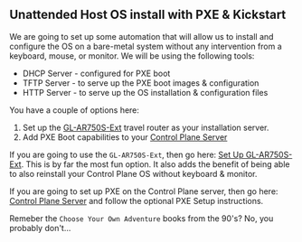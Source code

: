 ## Unattended Host OS install with PXE & Kickstart

We are going to set up some automation that will allow us to install and configure the OS on a bare-metal system without any intervention from a keyboard, mouse, or monitor.  We will be using the following tools:

* DHCP Server - configured for PXE boot
* TFTP Server - to serve up the PXE boot images & configuration
* HTTP Server - to serve up the OS installation & configuration files

You have a couple of options here:

1. Set up the [GL-AR750S-Ext](https://www.gl-inet.com/products/gl-ar750s/) travel router as your installation server.
2. Add PXE Boot capabilities to your [Control Plane Server](../Control_Plane/README.md)

If you are going to use the `GL-AR750S-Ext`, then go here: [Set Up GL-AR750S-Ext](GL-AR750S-Ext.md).  This is by far the most fun option.  It also adds the benefit of being able to also reinstall your Control Plane OS without keyboard & monitor.

If you are going to set up PXE on the Control Plane server, then go here: [Control Plane Server](../Control_Plane/README.md) and follow the optional PXE Setup instructions.

Remeber the `Choose Your Own Adventure` books from the 90's?  No, you probably don't...
